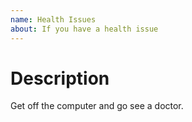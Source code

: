 ```yaml
---
name: Health Issues
about: If you have a health issue
---
```

# Description
Get off the computer and go see a doctor.
